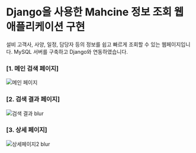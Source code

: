 # Django을 사용한 Mahcine 정보 조회 웹애플리케이션 구현
설비 고객사, 사양, 일정, 담당자 등의 정보를 쉽고 빠르게 조회할 수 있는 웹페이지입니다.
MySQL 서버를 구축하고 Django와 연동하였습니다.

### [1. 메인 검색 페이지]
![메인 페이지](https://user-images.githubusercontent.com/62248817/219858852-c52ea673-0b6a-4747-b47d-f23966192f00.jpg)

### [2. 검색 결과 페이지]
![검색 결과 blur](https://user-images.githubusercontent.com/62248817/219863876-852d8d8a-26ee-447d-b0a1-c12751c65cfe.jpg)

### [3. 상세 페이지]
![상세페이지2 blur](https://user-images.githubusercontent.com/62248817/219863878-717da001-59a0-483d-b380-10617d63668e.jpg)
